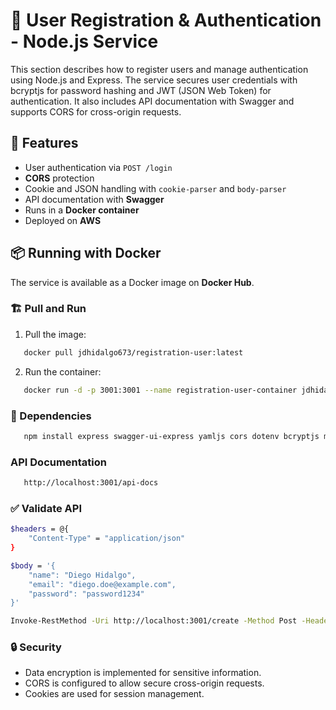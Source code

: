 # 🔐 User Registration & Authentication - Node.js Service

This section describes how to register users and manage authentication using Node.js and Express. The service secures user credentials with bcryptjs for password hashing and JWT (JSON Web Token) for authentication. It also includes API documentation with Swagger and supports CORS for cross-origin requests.

## 🚀 Features

- User authentication via `POST /login`
- **CORS** protection
- Cookie and JSON handling with `cookie-parser` and `body-parser`
- API documentation with **Swagger**
- Runs in a **Docker container**
- Deployed on **AWS**

## 📦 Running with Docker

The service is available as a Docker image on **Docker Hub**.

### 🏗️ Pull and Run

1. Pull the image:
```sh
   docker pull jdhidalgo673/registration-user:latest
```

2. Run the container:
```sh
   docker run -d -p 3001:3001 --name registration-user-container jdhidalgo673/registration-user:latest
```

### 📜 Dependencies

```sh
   npm install express swagger-ui-express yamljs cors dotenv bcryptjs mysql2
```

### API Documentation

```sh
   http://localhost:3001/api-docs
```

###  ✅ Validate API
```bash
$headers = @{
    "Content-Type" = "application/json"
}

$body = '{
    "name": "Diego Hidalgo",
    "email": "diego.doe@example.com",
    "password": "password1234"
}'

Invoke-RestMethod -Uri http://localhost:3001/create -Method Post -Headers $headers -Body $body
```

###  🔒 Security

- Data encryption is implemented for sensitive information.
- CORS is configured to allow secure cross-origin requests.
- Cookies are used for session management.